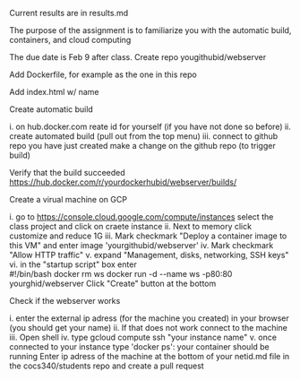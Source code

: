 Current results are in results.md

The purpose of the assignment is to familiarize you with the automatic build, containers, and cloud computing

The due date is Feb 9 after class.
Create repo yougithubid/webserver

Add Dockerfile, for example as the one in this repo

Add index.html w/ name

Create automatic build

i. on hub.docker.com reate id for yourself (if you have not done so before)
ii. create automated build (pull out from the top menu)
iii. connect to github repo you have just created
make a change on the github repo (to trigger build)

Verify that the build succeeded https://hub.docker.com/r/yourdockerhubid/webserver/builds/

Create a virual machine on GCP

i. go to https://console.cloud.google.com/compute/instances select the class project and click on craete instance
ii. Next to memory click customize and reduce 1G
iii. Mark checkmark "Deploy a container image to this VM" and enter image 'yourgithubid/webserver'
iv. Mark checkmark "Allow HTTP traffic"
v. expand "Management, disks, networking, SSH keys"
vi. in the "startup script" box enter    
#!/bin/bash
docker rm ws
docker run -d --name ws -p80:80 yourghid/webserver
Click "Create" button at the bottom

Check if the webserver works

  i. enter the external ip adress (for the machine you created) in your browser (you should get your name)
  ii. If that does not work connect to the machine
  iii. Open shell
  iv. type gcloud compute ssh "your instance name"
  v. once connected to your instance type 'docker ps': your container should be running
Enter ip adress of the machine at the bottom of your netid.md file in the cocs340/students repo and create a pull request
